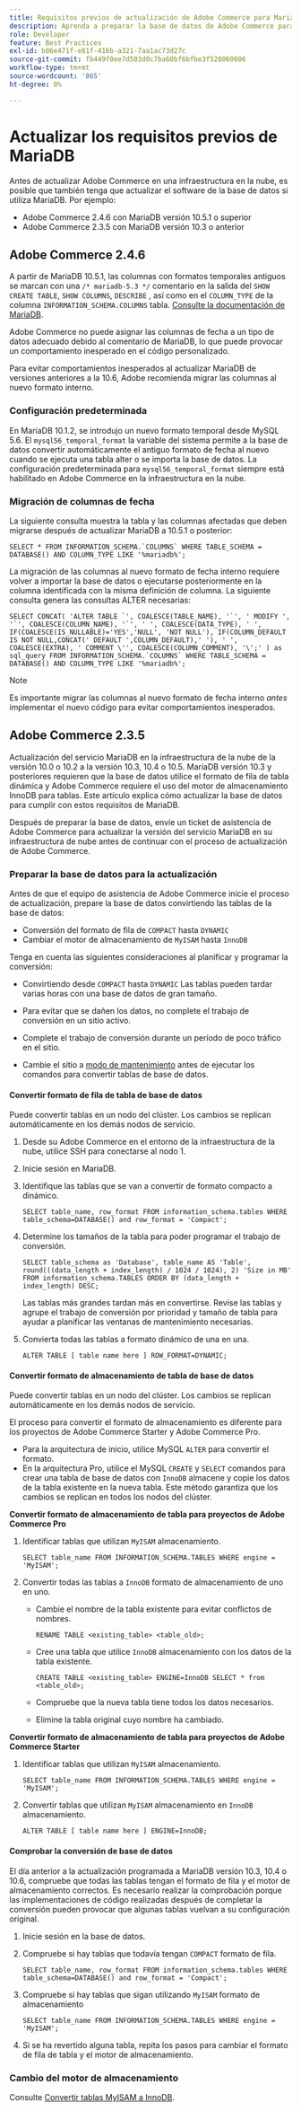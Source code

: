 ```yaml
---
title: Requisitos previos de actualización de Adobe Commerce para MariaDB
description: Aprenda a preparar la base de datos de Adobe Commerce para actualizar MariaDB desde una versión anterior.
role: Developer
feature: Best Practices
exl-id: b86e471f-e81f-416b-a321-7aa1ac73d27c
source-git-commit: fb449f0ee7d503d0c7ba60bf6bfbe3f528060606
workflow-type: tm+mt
source-wordcount: '865'
ht-degree: 0%

---
```



# Actualizar los requisitos previos de MariaDB

Antes de actualizar Adobe Commerce en una infraestructura en la nube, es posible que también tenga que actualizar el software de la base de datos si utiliza MariaDB. Por ejemplo:

- Adobe Commerce 2.4.6 con MariaDB versión 10.5.1 o superior
- Adobe Commerce 2.3.5 con MariaDB versión 10.3 o anterior

## Adobe Commerce 2.4.6

A partir de MariaDB 10.5.1, las columnas con formatos temporales antiguos se marcan con una `/* mariadb-5.3 */` comentario en la salida del `SHOW CREATE TABLE`, `SHOW COLUMNS`, `DESCRIBE` , así como en el `COLUMN_TYPE` de la columna `INFORMATION_SCHEMA.COLUMNS` tabla. [Consulte la documentación de MariaDB](https://mariadb.com/kb/en/datetime/#internal-format).

Adobe Commerce no puede asignar las columnas de fecha a un tipo de datos adecuado debido al comentario de MariaDB, lo que puede provocar un comportamiento inesperado en el código personalizado.

Para evitar comportamientos inesperados al actualizar MariaDB de versiones anteriores a la 10.6, Adobe recomienda migrar las columnas al nuevo formato interno.

### Configuración predeterminada

En MariaDB 10.1.2, se introdujo un nuevo formato temporal desde MySQL 5.6. El `mysql56_temporal_format` la variable del sistema permite a la base de datos convertir automáticamente el antiguo formato de fecha al nuevo cuando se ejecuta una tabla alter o se importa la base de datos. La configuración predeterminada para `mysql56_temporal_format` siempre está habilitado en Adobe Commerce en la infraestructura en la nube.

### Migración de columnas de fecha

La siguiente consulta muestra la tabla y las columnas afectadas que deben migrarse después de actualizar MariaDB a 10.5.1 o posterior:

```mysql
SELECT * FROM INFORMATION_SCHEMA.`COLUMNS` WHERE TABLE_SCHEMA = DATABASE() AND COLUMN_TYPE LIKE '%mariadb%';
```

La migración de las columnas al nuevo formato de fecha interno requiere volver a importar la base de datos o ejecutarse posteriormente en la columna identificada con la misma definición de columna. La siguiente consulta genera las consultas ALTER necesarias:

```mysql
SELECT CONCAT( 'ALTER TABLE `', COALESCE(TABLE_NAME), '`', ' MODIFY ', '`', COALESCE(COLUMN_NAME), '`', ' ', COALESCE(DATA_TYPE), ' ', IF(COALESCE(IS_NULLABLE)='YES','NULL', 'NOT NULL'), IF(COLUMN_DEFAULT IS NOT NULL,CONCAT(' DEFAULT ',COLUMN_DEFAULT),' '), ' ', COALESCE(EXTRA), ' COMMENT \'', COALESCE(COLUMN_COMMENT), '\';' ) as sql_query FROM INFORMATION_SCHEMA.`COLUMNS` WHERE TABLE_SCHEMA = DATABASE() AND COLUMN_TYPE LIKE '%mariadb%';
```

>[!NOTE]
>
>Es importante migrar las columnas al nuevo formato de fecha interno _antes_ implementar el nuevo código para evitar comportamientos inesperados.

## Adobe Commerce 2.3.5

Actualización del servicio MariaDB en la infraestructura de la nube de la versión 10.0 o 10.2 a la versión 10.3, 10.4 o 10.5. MariaDB versión 10.3 y posteriores requieren que la base de datos utilice el formato de fila de tabla dinámica y Adobe Commerce requiere el uso del motor de almacenamiento InnoDB para tablas. Este artículo explica cómo actualizar la base de datos para cumplir con estos requisitos de MariaDB.

Después de preparar la base de datos, envíe un ticket de asistencia de Adobe Commerce para actualizar la versión del servicio MariaDB en su infraestructura de nube antes de continuar con el proceso de actualización de Adobe Commerce.

### Preparar la base de datos para la actualización

Antes de que el equipo de asistencia de Adobe Commerce inicie el proceso de actualización, prepare la base de datos convirtiendo las tablas de la base de datos:

- Conversión del formato de fila de `COMPACT` hasta `DYNAMIC`
- Cambiar el motor de almacenamiento de `MyISAM` hasta `InnoDB`

Tenga en cuenta las siguientes consideraciones al planificar y programar la conversión:

- Convirtiendo desde `COMPACT` hasta `DYNAMIC` Las tablas pueden tardar varias horas con una base de datos de gran tamaño.

- Para evitar que se dañen los datos, no complete el trabajo de conversión en un sitio activo.

- Complete el trabajo de conversión durante un período de poco tráfico en el sitio.

- Cambie el sitio a [modo de mantenimiento](../../../installation/tutorials/maintenance-mode.md) antes de ejecutar los comandos para convertir tablas de base de datos.

#### Convertir formato de fila de tabla de base de datos

Puede convertir tablas en un nodo del clúster. Los cambios se replican automáticamente en los demás nodos de servicio.

1. Desde su Adobe Commerce en el entorno de la infraestructura de la nube, utilice SSH para conectarse al nodo 1.

1. Inicie sesión en MariaDB.

1. Identifique las tablas que se van a convertir de formato compacto a dinámico.

   ```mysql
   SELECT table_name, row_format FROM information_schema.tables WHERE table_schema=DATABASE() and row_format = 'Compact';
   ```

1. Determine los tamaños de la tabla para poder programar el trabajo de conversión.

   ```mysql
   SELECT table_schema as 'Database', table_name AS 'Table', round(((data_length + index_length) / 1024 / 1024), 2) 'Size in MB' FROM information_schema.TABLES ORDER BY (data_length + index_length) DESC;
   ```

   Las tablas más grandes tardan más en convertirse. Revise las tablas y agrupe el trabajo de conversión por prioridad y tamaño de tabla para ayudar a planificar las ventanas de mantenimiento necesarias.

1. Convierta todas las tablas a formato dinámico de una en una.

   ```mysql
   ALTER TABLE [ table name here ] ROW_FORMAT=DYNAMIC;
   ```

#### Convertir formato de almacenamiento de tabla de base de datos

Puede convertir tablas en un nodo del clúster. Los cambios se replican automáticamente en los demás nodos de servicio.

El proceso para convertir el formato de almacenamiento es diferente para los proyectos de Adobe Commerce Starter y Adobe Commerce Pro.

- Para la arquitectura de inicio, utilice MySQL `ALTER` para convertir el formato.
- En la arquitectura Pro, utilice el MySQL `CREATE` y `SELECT` comandos para crear una tabla de base de datos con `InnoDB` almacene y copie los datos de la tabla existente en la nueva tabla. Este método garantiza que los cambios se replican en todos los nodos del clúster.

**Convertir formato de almacenamiento de tabla para proyectos de Adobe Commerce Pro**

1. Identificar tablas que utilizan `MyISAM` almacenamiento.

   ```mysql
   SELECT table_name FROM INFORMATION_SCHEMA.TABLES WHERE engine = 'MyISAM';
   ```

1. Convertir todas las tablas a `InnoDB` formato de almacenamiento de uno en uno.

   - Cambie el nombre de la tabla existente para evitar conflictos de nombres.

     ```mysql
     RENAME TABLE <existing_table> <table_old>;
     ```

   - Cree una tabla que utilice `InnoDB` almacenamiento con los datos de la tabla existente.

     ```mysql
     CREATE TABLE <existing_table> ENGINE=InnoDB SELECT * from <table_old>;
     ```

   - Compruebe que la nueva tabla tiene todos los datos necesarios.

   - Elimine la tabla original cuyo nombre ha cambiado.


**Convertir formato de almacenamiento de tabla para proyectos de Adobe Commerce Starter**

1. Identificar tablas que utilizan `MyISAM` almacenamiento.

   ```mysql
   SELECT table_name FROM INFORMATION_SCHEMA.TABLES WHERE engine = 'MyISAM';
   ```

1. Convertir tablas que utilizan `MyISAM` almacenamiento en `InnoDB` almacenamiento.

   ```mysql
   ALTER TABLE [ table name here ] ENGINE=InnoDB;
   ```

#### Comprobar la conversión de base de datos

El día anterior a la actualización programada a MariaDB versión 10.3, 10.4 o 10.6, compruebe que todas las tablas tengan el formato de fila y el motor de almacenamiento correctos. Es necesario realizar la comprobación porque las implementaciones de código realizadas después de completar la conversión pueden provocar que algunas tablas vuelvan a su configuración original.

1. Inicie sesión en la base de datos.

1. Compruebe si hay tablas que todavía tengan `COMPACT` formato de fila.

   ```mysql
   SELECT table_name, row_format FROM information_schema.tables WHERE table_schema=DATABASE() and row_format = 'Compact';
   ```

1. Compruebe si hay tablas que sigan utilizando `MyISAM` formato de almacenamiento

   ```mysql
   SELECT table_name FROM INFORMATION_SCHEMA.TABLES WHERE engine = 'MyISAM';
   ```

1. Si se ha revertido alguna tabla, repita los pasos para cambiar el formato de fila de tabla y el motor de almacenamiento.

### Cambio del motor de almacenamiento

Consulte [Convertir tablas MyISAM a InnoDB](../planning/database-on-cloud.md).

